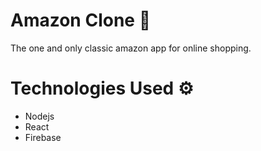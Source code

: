 # Amazon Clone 🛒

The one and only classic amazon app for online shopping.

# Technologies Used :gear:

- Nodejs 
- React
- Firebase
